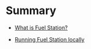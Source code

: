 # Summary

- [What is Fuel Station?](./1_what_is_fuel_station.md)

- [Running Fuel Station locally](./2_running_fuel_station_locally.md)
